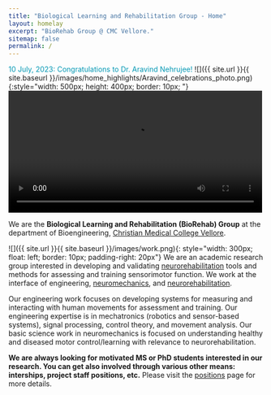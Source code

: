 ```yaml
---
title: "Biological Learning and Rehabilitation Group - Home"
layout: homelay
excerpt: "BioRehab Group @ CMC Vellore."
sitemap: false
permalink: /
---
```

<span style="color:#0498b4"> 10 July, 2023: Congratulations to Dr. Aravind Nehrujee!</span>
![]({{ site.url }}{{ site.baseurl }}/images/home_highlights/Aravind_celebrations_photo.png){:style="width: 500px; height: 400px; border: 10px; "} 
<video width="500" height="240" controls>
<source src="{{ site.url }}{{ site.baseurl }}/images/home_highlights/Aravind_celebrations.mp4" type="video/mp4">
<source src="{{ site.url }}{{ site.baseurl }}/images/home_highlights/Aravind_celebrations.ogg" type="video/ogg">
</video>
<br>

We are the **Biological Learning and Rehabilitation (BioRehab) Group** at the department of Bioengineering, [Christian Medical College Vellore](https://www.cmch-vellore.edu/).

![]({{ site.url }}{{ site.baseurl }}/images/work.png){: style="width: 300px; float: left; border: 10px; padding-right: 20px"} We are an academic research group interested in developing and validating [neurorehabilitation](https://en.wikipedia.org/wiki/Neurorehabilitation) tools and methods for assessing and training sensorimotor function. We work at the interface of engineering, [neuromechanics](https://en.wikipedia.org/wiki/Neuromechanics), and [neurorehabilitation](https://en.wikipedia.org/wiki/Neurorehabilitation).

Our engineering work focuses on developing systems for measuring and interacting with human movements for assessment and training. Our engineering expertise is in mechatronics (robotics and sensor-based systems), signal processing, control theory, and movement analysis. Our basic science work in neuromechanics is focused on understanding healthy and diseased motor control/learning with relevance to neurorehabilitation.

**We are always looking for motivated MS or PhD students interested in our research. You can get also involved through various other means: interships, project staff positions, etc.** Please visit the [positions](/vacancies) page for more details.
